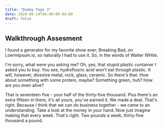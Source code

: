 ```yaml
---
title: "Dummy Page 3"
date: 2020-08-24T00:00:00-04:00
draft: false
---
```

## Walkthrough Assesment

I found a generator for my favorite show ever; Breaking Bad, on Loermipsum.io, so naturally I had to use it. So, in the words of Walter WHite.

I'm sorry, what were you asking me? Oh, yes, that stupid plastic container I asked you to buy. You see, hydrofluoric acid won't eat through plastic. It will, however, dissolve metal, rock, glass, ceramic. So there's that. How about something with some protein, maybe? Something green, huh? How are you even alive? 

That is seventeen five - your half of the thirty-five thousand. Plus there's an extra fifteen in there, it's all yours, you've earned it. We made a deal. That's right. Because I think that we can do business together - we came to an understanding. Take a look at the money in your hand. Now just imagine making that every week. That's right. Two pounds a week, thirty-five thousand a pound. 


